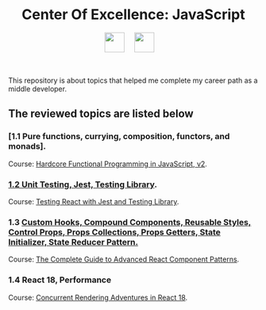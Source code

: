 <h1 align="center">Center Of Excellence: JavaScript</h1>
<p align="center">
  <img src="https://upload.wikimedia.org/wikipedia/commons/thumb/9/99/Unofficial_JavaScript_logo_2.svg/2048px-Unofficial_JavaScript_logo_2.svg.png" width="40" />
  &nbsp;&nbsp;&nbsp;
  <img src="https://upload.wikimedia.org/wikipedia/commons/thumb/4/47/React.svg/1200px-React.svg.png" width="40" />
  &nbsp;&nbsp;&nbsp;
</p>
<br/ >
<p>
 This repository is about topics that helped me complete my career path as a middle developer.
</p>

<h2>The reviewed topics are listed below</h2>

### [1.1 Pure functions, currying, composition, functors, and monads].

Course: [Hardcore Functional Programming in JavaScript, v2](https://frontendmasters.com/courses/hardcore-js-v2/).


### [1.2 Unit Testing, Jest, Testing Library](https://github.com/Unosquare-CoE-JavaScript/sandra-guerrero/tree/React-Testing-Library#12-unit-testing-jest-testing-library).

Course: [Testing React with Jest and Testing Library](https://www.udemy.com/course/react-testing-library/).


### 1.3 [Custom Hooks, Compound Components, Reusable Styles, Control Props, Props Collections, Props Getters, State Initializer, State Reducer Pattern.](https://github.com/Unosquare-CoE-JavaScript/sandra-guerrero/tree/Advanced-React-Component-Patterns)

Course: [The Complete Guide to Advanced React Component Patterns](https://www.udemy.com/course/the-complete-guide-to-advanced-react-patterns/).


### 1.4 React 18, Performance

Course: [Concurrent Rendering Adventures in React 18](https://www.udemy.com/course/concurrent-rendering-adventures-in-react-18/).

